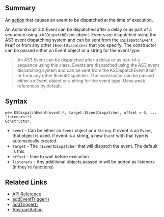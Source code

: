 ## Summary ##
An [action](AbstractAction.md) that causes an event to be dispatched at the time of execution.

An ActionScript 3.0 Event can be dispatched after a delay or as part of a sequence using a `KSDispatchEvent` object. Events are dispatched using the AS3 event dispatching system and can be sent from the `KSDispatchEvent` itself or from any other `IEventDispatcher` that you specify. The constructor can be passed either an Event object or a string for the event type.

> An AS3 Event can be dispatched after a delay or as part of a sequence using this class. Events are dispatched using the AS3 event dispatching system and can be sent from the KSDispatchEvent itself or from any other IEventDispatcher. The constructor can be passed either an Event object or a string for the event type. Uses weak references by default.

## Syntax ##
```
new KSDispatchEvent(event:*, target:IEventDispatcher, offset = 0, ... listeners:*)
Constructor.
```
  * `event` - Can be either an `Event` object or a `String`. If event is an `Event`, that object is used. If event is a string, a new `Event` with that type is automatically created.
  * `target` - The `!IEventDispatcher` that will dispatch the event. The default is this.
  * `offset` - time to wait before execution
  * `listeners` - Any additional objects passed in will be added as listeners (if they're functions)

## Related Links ##
  * [API Reference](http://as3lib.org/kitchensync/docs/api/org/as3lib/kitchensync/core/KSDispatchEvent.html)
  * [addEventTrigger()](http://as3lib.org/kitchensync/docs/api/org/as3lib/kitchensync/action/AbstractAction.html#addEventTrigger())
  * [addTrigger()](http://as3lib.org/kitchensync/docs/api/org/as3lib/kitchensync/action/AbstractAction.html#addTrigger())
  * [AbstractAction](AbstractAction.md)